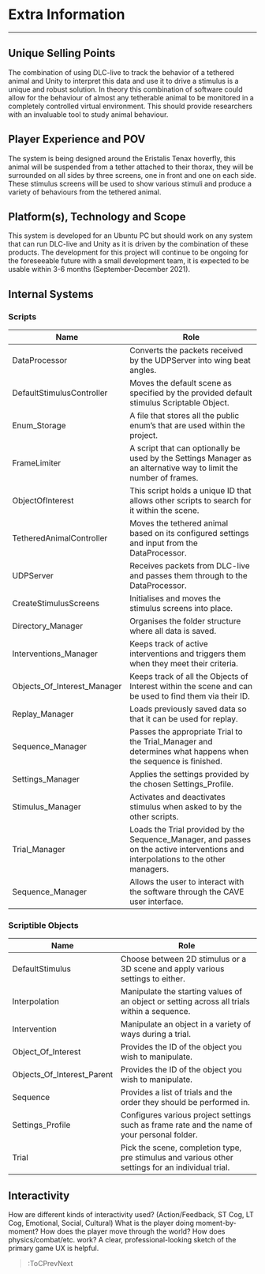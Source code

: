 <style>
img[src*="#centered"] {
    margin:auto;
    display:block;
 }
 img[src*="#invertedcenter"] {
    margin:auto;
    display:block;
    background: white;
    width: 55%;
    height: auto;
 }
 img[src*="#small"] {
    width: 250px;
    height: auto;
 }
 div.centertext{
    text-align:center;
 }
 abbr{
    border: none;
    text-decoration: none;
    color: lightblue;
}
</style>

# Extra Information
<hr>

## Unique Selling Points

The combination of using DLC-live to track the behavior of a tethered animal and Unity to interpret this data and use it to drive a stimulus is a unique and robust solution. In theory this combination of software could allow for the behaviour of almost any tetherable animal to be monitored in a completely controlled virtual environment. This should provide researchers with an invaluable tool to study animal behaviour.

## Player Experience and POV

The system is being designed around the Eristalis Tenax hoverfly, this animal will be suspended from a tether attached to their thorax, they will be surrounded on all sides by three screens, one in front and one on each side. These stimulus screens will be used to show various stimuli and produce a variety of behaviours from the tethered animal.

## Platform(s), Technology and Scope

This system is developed for an Ubuntu PC but should work on any system that can run DLC-live and Unity as it is driven by the combination of these products. The development for this project will continue to be ongoing for the foreseeable future with a small development team, it is expected to be usable within 3-6 months (September-December 2021). 


## Internal Systems

### Scripts

| Name | Role |
| --- | ----------- |
| DataProcessor | Converts the packets received by the UDPServer into wing beat angles. |
| DefaultStimulusController | Moves the default scene as specified by the provided default stimulus Scriptable Object. |
| Enum_Storage | A file that stores all the public enum’s that are used within the project. |
| FrameLimiter | A script that can optionally be used by the Settings Manager as an alternative way to limit the number of frames. |
| ObjectOfInterest | This script holds a unique ID that allows other scripts to search for it within the scene. |
| TetheredAnimalController | Moves the tethered animal based on its configured settings and input from the DataProcessor. |
| UDPServer | Receives packets from DLC-live and passes them through to the DataProcessor. |
| CreateStimulusScreens | Initialises and moves the stimulus screens into place. |
| Directory_Manager | Organises the folder structure where all data is saved. |
| Interventions_Manager | Keeps track of active interventions and triggers them when they meet their criteria. |
| Objects_Of_Interest_Manager | Keeps track of all the Objects of Interest within the scene and can be used to find them via their ID. |
| Replay_Manager | Loads previously saved data so that it can be used for replay. |
| Sequence_Manager | Passes the appropriate Trial to the Trial_Manager and determines what happens when the sequence is finished. |
| Settings_Manager | Applies the settings provided by the chosen Settings_Profile. |
| Stimulus_Manager | Activates and deactivates stimulus when asked to by the other scripts. |
| Trial_Manager | Loads the Trial provided by the Sequence_Manager, and passes on the active interventions and interpolations to the other managers. |
| Sequence_Manager | Allows the user to interact with the software through the CAVE user interface. |

### Scriptible Objects

| Name | Role |
| --- | ----------- |
| DefaultStimulus | Choose between 2D stimulus or a 3D scene and apply various settings to either. |
| Interpolation | Manipulate the starting values of an object or setting across all trials within a sequence. |
| Intervention | Manipulate an object in a variety of ways during a trial. |
| Object_Of_Interest | Provides the ID of the object you wish to manipulate. |
| Objects_Of_Interest_Parent | Provides the ID of the object you wish to manipulate. |
| Sequence | Provides a list of trials and the order they should be performed in. |
| Settings_Profile | Configures various project settings such as frame rate and the name of your personal folder. |
| Trial | Pick the scene, completion type, pre stimulus and various other settings for an individual trial. |


## Interactivity
How are different kinds of interactivity used? (Action/Feedback, ST Cog, LT Cog, Emotional, Social, Cultural) What is the player doing moment-by-moment? How does the player move through the world? How does physics/combat/etc. work? A clear, professional-looking sketch of the primary game UX is helpful.

> :ToCPrevNext